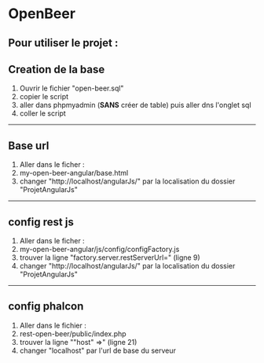 OpenBeer
========

Pour utiliser le projet :
-------------------------

Creation de la base
-------------------
1. Ouvrir le fichier "open-beer.sql"
2. copier le script
3. aller dans phpmyadmin (**SANS** créer de table) puis aller dns l'onglet sql
4. coller le script

---------

Base url
--------
1. Aller dans le ficher :
2. my-open-beer-angular/base.html
3. changer "http://localhost/angularJs/" par la localisation du dossier "ProjetAngularJs"

---------

config rest js
--------------
1. Aller dans le ficher :
2. my-open-beer-angular/js/config/configFactory.js
3. trouver la ligne "factory.server.restServerUrl=" (ligne 9)
4. changer "http://localhost/angularJs/" par la localisation du dossier "ProjetAngularJs"

---------

config phalcon
--------------
1. Aller dans le fichier :
2. rest-open-beer/public/index.php
3. trouver la ligne ""host" =>" (ligne 21)
4. changer "localhost" par l'url de base du serveur